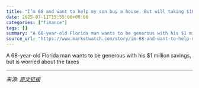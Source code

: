 ```yaml
---
title: "I’m 68 and want to help my son buy a house. But will taking $100,000 from my 401(k) hit me with a huge tax bill?"
date: 2025-07-11T15:55:00+08:00
categories: ["finance"]
tags: []
summary: "A 68-year-old Florida man wants to be generous with his $1 million savings, but is worried about the taxes"
source_url: "https://www.marketwatch.com/story/im-68-and-want-to-help-my-son-buy-a-house-but-will-taking-100-000-from-my-401-k-hit-me-with-a-huge-tax-bill-3b1b26cd?mod=mw_rss_topstories"
---
```


A 68-year-old Florida man wants to be generous with his $1 million savings, but is worried about the taxes

---

*来源: [原文链接](https://www.marketwatch.com/story/im-68-and-want-to-help-my-son-buy-a-house-but-will-taking-100-000-from-my-401-k-hit-me-with-a-huge-tax-bill-3b1b26cd?mod=mw_rss_topstories)*
